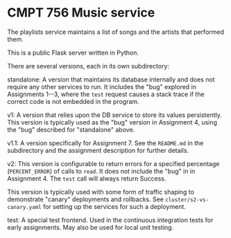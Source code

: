 # CMPT 756 Music service

The playlists service maintains a list of songs and the artists that performed
them.

This is a public Flask server written in Python.

There are several versions, each in its own subdirectory:

standalone: A version that maintains its database internally
  and does not require any other services to run. It includes
  the "bug" explored in Assignments 1--3, where the `test`
  request causes a stack trace if the correct code is
  not embedded in the program.

v1: A version that relies upon the DB service to store its
  values persistently. This version is typically used as
  the "bug" version in Assignment 4, using the "bug"
  described for "standalone" above.

v1.1: A version specifically for Assignment&nbsp;7.  See the `README.md` in the subdirectory and the assignment description for further details.

v2: This version is configurable to return errors for a specified
  percentage (`PERCENT_ERROR`) of calls to `read`. It does not
  include the "bug" in in Assignment 4.  The `test` call
  will always return Success.

  This version is typically used with some form of
  traffic shaping to demonstrate "canary" deployments and
  rollbacks. See `cluster/s2-vs-canary.yaml` for setting
  up the services for such a deployment.

test: A special test frontend.  Used in the continuous
  integration tests for early assignments. May also be used for local unit
  testing.
